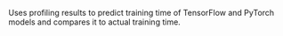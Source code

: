 Uses profiling results to predict training time of TensorFlow and PyTorch models and compares it to actual training time.
